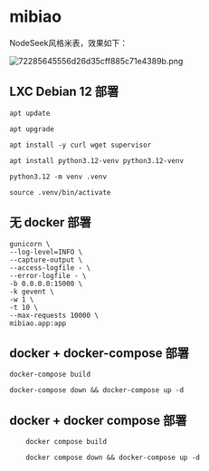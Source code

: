 # mibiao

NodeSeek风格米表，效果如下：

![72285645556d26d35cff885c71e4389b.png](https://ice.frostsky.com/2024/12/01/72285645556d26d35cff885c71e4389b.png)

## LXC Debian 12 部署

    apt update

    apt upgrade 

    apt install -y curl wget supervisor

    apt install python3.12-venv python3.12-venv

    python3.12 -m venv .venv

    source .venv/bin/activate
    
## 无 docker 部署

    gunicorn \
    --log-level=INFO \
    --capture-output \
    --access-logfile - \
    --error-logfile - \
    -b 0.0.0.0:15000 \
    -k gevent \
    -w 1 \
    -t 10 \
    --max-requests 10000 \
    mibiao.app:app

## docker + docker-compose 部署

    docker-compose build
    
    docker-compose down && docker-compose up -d

## docker + docker compose 部署

        docker compose build
    
        docker compose down && docker-compose up -d
